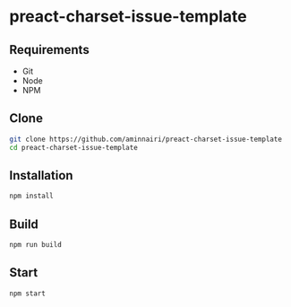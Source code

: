 # preact-charset-issue-template

## Requirements

- Git
- Node
- NPM

## Clone

```bash
git clone https://github.com/aminnairi/preact-charset-issue-template
cd preact-charset-issue-template
```

## Installation

```bash
npm install
```

## Build

```bash
npm run build
```

## Start

```bash
npm start
```
